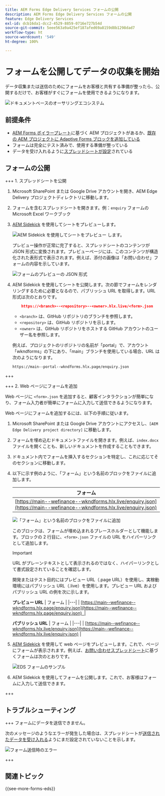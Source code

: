 ```yaml
---
title: AEM Forms Edge Delivery Services フォームの公開
description: AEM Forms Edge Delivery Services フォームの公開
feature: Edge Delivery Services
exl-id: dcb16da1-dcc2-4529-8859-0716e727b54d
source-git-commit: 5eee563a9a425ef187afed69a8159d8b1298dad7
workflow-type: ht
source-wordcount: '549'
ht-degree: 100%

---
```


# フォームを公開してデータの収集を開始

データ収集または送信のためにフォームをお客様と共有する準備が整ったら、公開するだけで、お客様がすぐにフォームを使用できるようになります。

![ドキュメントベースのオーサリングエコシステム](/help/edge/assets/document-based-authoring-workflow-publish-form.png)

## 前提条件

* [AEM Forms ボイラープレート](/help/edge/docs/forms/tutorial.md#create-a-new-aem-project-pre-configured-with-adaptive-forms-block)に基づく AEM プロジェクトがあるか、[既存の AEM プロジェクトに Adaptive Forms ブロックを追加している](/help/edge/docs/forms/tutorial.md#add-adaptive-forms-block-to-your-existing-aem-project)
* フォームは完全にテスト済みで、使用する準備が整っている
* データを受け入れるように[スプレッドシートが設定](/help/edge/docs/forms/submit-forms.md)されている


## フォームの公開

+++ 1. スプレッドシートを公開

1. Microsoft SharePoint または Google Drive アカウントを開き、AEM Edge Delivery プロジェクトディレクトリに移動します。

1. フォームを含むスプレッドシートを開きます。例：`enquiry` フォームの Microsoft Excel ワークブック

1. [AEM Sidekick](https://www.aem.live/developer/tutorial#preview-and-publish-your-content) を使用してシートをプレビューします。

   ![AEM Sidekick を使用してシートをプレビュー](/help/edge/assets/preview-form.png) します。

   プレビュー操作が正常に完了すると、スプレッドシートのコンテンツが JSON 形式に変換されます。プレビューページには、このコンテンツが構造化された表形式で表示されます。例えば、添付の画像は「お問い合わせ」フォームの内容を示しています。

   ![フォームのプレビューの JSON 形式](/help/edge/assets/forms-preview-json-format.png)

1. AEM Sidekick を使用してシートを公開します。次の節でフォームをレンダリングするために必要となるので、パブリッシュ URL を取得します。URL 形式は次のとおりです。


   ```JSON
       https://<branch>--<repository>--<owner>.hlx.live/<form>.json
   ```

   * `<branch>` は、GitHub リポジトリのブランチを参照します。
   * `<repository>` は、GitHub リポジトリを示します。
   * `<owner>` は、GitHub リポジトリをホストする GitHub アカウントのユーザー名を参照します。

   例えば、プロジェクトのリポジトリの名前が「portal」で、アカウント「wkndforms」の下にあり、「main」ブランチを使用している場合、URL は次のようになります。

   `https://main--portal--wkndforms.hlx.page/enquiry.json`

+++

+++ 2. Web ページにフォームを追加

Web ページに `<form>.json` を追加すると、顧客インタラクションが簡単になり、フォーム入力者が簡単にフォームに入力して送信できるようになります。


Web ページにフォームを追加するには、以下の手順に従います。

1. Microsoft SharePoint または Google Drive アカウントにアクセスし、`[AEM Edge Delivery project directory]` に移動します。

1. フォームを埋め込むドキュメントファイルを開きます。例えば、`index.docx` ファイルを開くことも、新しいドキュメントを作成することもできます。

1. ドキュメント内でフォームを挿入するセクションを特定し、これに応じてそのセクションに移動します。

1. 以下に示す例のように、「フォーム」という名前のブロックをファイルに追加します。

   | フォーム |
   |---|
   | [https://main--wefinance--wkndforms.hlx.live/enquiry.json](https://main--wefinance--wkndforms.hlx.live/enquiry.json) |

   ![「フォーム」という名前のブロックをファイルに追加](/help/edge/assets/enquiry-doc-to-embed-form.png)

   このブロックは、フォームが埋め込まれるプレースホルダーとして機能します。ブロックの 2 行目に、`<form>.json` ファイルの URL をハイパーリンクとして追加します。

   >[!IMPORTANT]
   >
   >
   > URL がプレーンテキストとして表示されるのではなく、ハイパーリンクとして書式設定されていることを確認します。

   開発またはテスト目的にはプレビュー URL（.page URL）を使用し、実稼動環境にはパブリッシュ URL（.live）を使用します。プレビュー URL およびパブリッシュ URL の例を次に示します。

   **プレビュー URL**
| フォーム  |
|---|
| [https://main--wefinance--wkndforms.hlx.page/enquiry.json](https://main--wefinance--wkndforms.hlx.page/enquiry.json)  |


   **パブリッシュ URL**
| フォーム  |
|---|
| [https://main--wefinance--wkndforms.hlx.live/enquiry.json](https://main--wefinance--wkndforms.hlx.live/enquiry.json)  |

1. [AEM Sidekick](https://www.aem.live/developer/tutorial#preview-and-publish-your-content) を使用して web ページをプレビューします。これで、ページにフォームが表示されます。例えば、[お問い合わせスプレッドシート](https://docs.google.com/spreadsheets/d/196lukD028RDK_evBelkOonPxC7w0l_IiJ-Yx3DvMfNk/edit#gid=0)に基づくフォームは次のとおりです。


   ![EDS フォームのサンプル](/help/edge/assets/eds-form.png)

1. AEM Sidekick を使用してフォームを公開します。これで、お客様はフォームに入力して送信できます。

+++

## トラブルシューティング

+++ フォームにデータを送信できません。

次のメッセージのようなエラーが発生した場合は、スプレッドシートが[送信されたデータを受け入れる](/help/edge/docs/forms/submit-forms.md)ようにまだ設定されていないことを示します。

![フォーム送信時のエラー](/help/edge/assets/form-error.png)

+++


## 関連トピック

{{see-more-forms-eds}}
